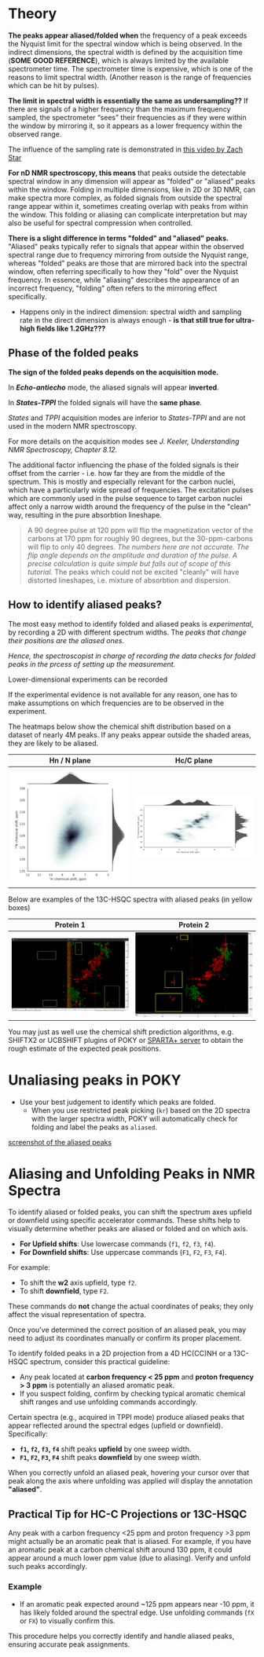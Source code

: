 # Theory

**The peaks appear aliased/folded when** the frequency of a peak exceeds the Nyquist limit for the spectral window which is being observed. 
In the indirect dimensions, the spectral width is defined by the acquisition time (**SOME GOOD REFERENCE**), which is always limited by the available spectrometer time. 
The spectrometer time is expensive, which is one of the reasons to limit spectral width. (Another reason is the range of frequencies which can be hit by pulses). 

**The limit in spectral width is essentially the same as undersampling??**
If there are signals of a higher frequency than the maximum frequency sampled, the spectrometer “sees” their frequencies as if they were within the window by mirroring it, so it appears as a lower frequency within the observed range. 

The influence of the sampling rate is demonstrated in [this video by Zach Star](https://www.youtube.com/watch?v=Jv5FU8oUWEY)

**For nD NMR spectroscopy, this means** that peaks outside the detectable spectral window in any dimension will appear as "folded" or "aliased" peaks within the window. 
Folding in multiple dimensions, like in 2D or 3D NMR, can make spectra more complex, as folded signals from outside the spectral range appear within it, sometimes creating overlap with peaks from within the window. This folding or aliasing can complicate interpretation but may also be useful for spectral compression when controlled.

**There is a slight difference in terms "folded" and "aliased" peaks.** "Aliased" peaks typically refer to signals that appear within the observed spectral range due to frequency mirroring from outside the Nyquist range, whereas "folded" peaks are those that are mirrored back into the spectral window, 
often referring specifically to how they "fold" over the Nyquist frequency. In essence, while "aliasing" describes the appearance of an incorrect frequency, "folding" often refers to the mirroring effect specifically.

* Happens only in the indirect dimension: spectral width and sampling rate in the direct dimension is always enough - **is that still true for ultra-high fields like 1.2GHz???** 

## Phase of the folded peaks

**The sign of the folded peaks depends on the acquisition mode.**

In ***Echo-antiecho*** mode, the aliased signals will appear **inverted**. 

In ***States-TPPI*** the folded signals will have the **same phase**.

*States* and *TPPI* acquisition modes are inferior to *States-TPPI* and are not used in the modern NMR spectroscopy.

For more details on the acquisition modes see _J. Keeler, Understanding NMR Spectroscopy, Chapter 8.12._ 

The additional factor influencing the phase of the folded signals is their offset from the carrier - 
i.e. how far they are from the middle of the spectrum. This is mostly and especially relevant for the carbon nuclei, 
which have a particularly wide spread of frequencies. 
The excitation pulses which are commonly used in the pulse sequence to target carbon nuclei affect only a narrow width 
around the frequency of the pulse in the "clean" way, resulting in the pure absorbtion lineshape. 
> A 90 degree pulse at 120 ppm will flip the magnetization vector of the carbons at 170 ppm for roughly 90 degrees, 
> but the 30-ppm-carbons will flip to only 40 degrees. *The numbers here are not accurate. The flip angle depends on the 
> amplitude and duration of the pulse. A precise calculation is quite simple but falls out of scope of this tutorial.*
The peaks which could not be excited "cleanly" will have distorted lineshapes, i.e. mixture of absorbtion and dispersion. 

## How to identify aliased peaks?

The most easy method to identify folded and aliased peaks is *experimental*, 
by recording a 2D with different spectrum widths. The _peaks that change their positions are the aliased ones_.

_Hence, the spectroscopist in charge of recording the data checks for folded peaks in the prcess of setting up the measurement._

Lower-dimensional experiments can be recorded

If the experimental evidence is not available for any reason, one has to make assumptions on which frequencies are to be observed in the experiment. 

The heatmaps below show the chemical shift distribution based on a dataset of nearly 4M peaks. 
If any peaks appear outside the shaded areas, they are likely to be aliased.   

| Hn / N plane                                                 | Hc/C plane                                                     |
|--------------------------------------------------------------|----------------------------------------------------------------|
| ![Peak Likelihood HN](./images/CS-distribution-HN-plane.png) | ![Peak Likelihood HcC](./images/CS-distribution-HcC-plane.png) |
  
Below are examples of the 13C-HSQC spectra with aliased peaks (in yellow boxes)

| Protein 1                                          | Protein 2                         |
|----------------------------------------------------|------------------------------------------------------|
| ![13C-HSQC-ac1](./images/13C-HSQC-ac1-aliased.png) | ![13C-HSQC-sy15](./images/13C-HSQC-sy15-aliased.png) |
 

You may just as well use the chemical shift prediction algorithms, e.g. SHIFTX2 or UCBSHIFT plugins of POKY or [SPARTA+ server](https://spin.niddk.nih.gov/bax-apps/nmrserver/sparta/) 
to obtain the rough estimate of the expected peak positions.

# Unaliasing peaks in POKY
  
* Use your best judgement to identify which peaks are folded. 
  * When you use restricted peak picking (`kr`) based on the 2D spectra with the larger spectra width, 
POKY will automatically check for folding and label the peaks as `aliased`.

[screenshot of the aliased peaks](./images/aliased-label-poky.png)


# Aliasing and Unfolding Peaks in NMR Spectra

To identify aliased or folded peaks, you can shift the spectrum axes upfield or downfield using specific accelerator commands. These shifts help to visually determine whether peaks are aliased or folded and on which axis.

- **For Upfield shifts**: Use lowercase commands (`f1`, `f2`, `f3`, `f4`).
- **For Downfield shifts**: Use uppercase commands (`F1`, `F2`, `F3`, `F4`).

For example:
- To shift the **w2** axis upfield, type `f2`.
- To shift **downfield**, type `F2`.

These commands do **not** change the actual coordinates of peaks; they only affect the visual representation of spectra.

Once you've determined the correct position of an aliased peak, you may need to adjust its coordinates manually or confirm its proper placement.

To identify folded peaks in a 2D projection from a 4D HC(CC)NH or a 13C-HSQC spectrum, consider this practical guideline:

- Any peak located at **carbon frequency < 25 ppm** and **proton frequency > 3 ppm** is potentially an aliased aromatic peak.
- If you suspect folding, confirm by checking typical aromatic chemical shift ranges and use unfolding commands accordingly.

Certain spectra (e.g., acquired in TPPI mode) produce aliased peaks that appear reflected around the spectral edges (upfield or downfield). Specifically:

- **`f1`, `f2`, `f3`, `f4`** shift peaks **upfield** by one sweep width.
- **`F1`, `F2`, `F3`, `F4`** shift peaks **downfield** by one sweep width.

When you correctly unfold an aliased peak, hovering your cursor over that peak along the axis where unfolding was applied will display the annotation **"aliased"**.

## Practical Tip for **HC-C Projections** or **13C-HSQC**
Any peak with a carbon frequency <25 ppm and proton frequency >3 ppm might actually be an aromatic peak that is aliased. For example, if you have an aromatic peak at a carbon chemical shift around 130 ppm, it could appear around a much lower ppm value (due to aliasing). Verify and unfold such peaks accordingly.

### Example
- If an aromatic peak expected around ~125 ppm appears near -10 ppm, it has likely folded around the spectral edge. Use unfolding commands (`fX` or `FX`) to visually confirm this.

This procedure helps you correctly identify and handle aliased peaks, ensuring accurate peak assignments.

